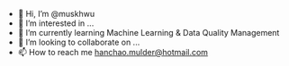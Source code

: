 - 👋 Hi, I’m @muskhwu
- 👀 I’m interested in ...
- 🌱 I’m currently learning Machine Learning & Data Quality Management
- 💞️ I’m looking to collaborate on ...
- 📫 How to reach me hanchao.mulder@hotmail.com

<!---
muskhwu/muskhwu is a ✨ special ✨ repository because its `README.md` (this file) appears on your GitHub profile.
You can click the Preview link to take a look at your changes.
--->

